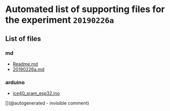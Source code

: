 # Automated list of supporting files for the __experiment `20190226a`__

## List of files

### md

* [Readme.md](/matty/20190226a/Readme.md)
* [20190226a.md](/us-draindump/exp/20190226a.md)


### arduino

* [ice40_sram_esp32.ino](/matty/20190226a/ice40_sram_esp32.ino)


[](@autogenerated - invisible comment)